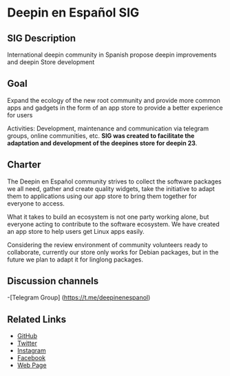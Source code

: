 <!--

Please change the content to fit the actual usage of the SIG, and remove this comment when finished.

Please notice:

The following five sections title must not be removed. You can add extra sections if needed, but do not remove the existing ones.

-->
# Deepin en Español SIG

## SIG Description

International deepin community in Spanish propose deepin improvements and deepin Store development

## Goal

Expand the ecology of the new root community and provide more common apps and gadgets in the form of an app store to provide a better experience for users

Activities: Development, maintenance and communication via telegram groups, online communities, etc.
**SIG was created to facilitate the adaptation and development of the deepines store for deepin 23**.

## Charter

The Deepin en Español community strives to collect the software packages we all need, gather and create quality widgets, take the initiative to adapt them to applications using our app store to bring them together for everyone to access.

What it takes to build an ecosystem is not one party working alone, but everyone acting to contribute to the software ecosystem. We have created an app store to help users get Linux apps easily.

Considering the review environment of community volunteers ready to collaborate, currently our store only works for Debian packages, but in the future we plan to adapt it for linglong packages.

## Discussion channels

-[Telegram Group] (https://t.me/deepinenespanol)

## Related Links

- [GitHub](https://github.com/deepin-espanol)
- [Twitter](https://twitter.com/DeepinEspanol)
- [Instagram](https://www.instagram.com/deepin.en.espanol)
- [Facebook](https://www.facebook.com/linuxdeepinenespanol)
- [Web Page](https://deepinenespañol.org/)

